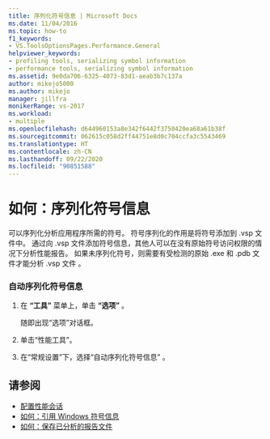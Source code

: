 ```yaml
---
title: 序列化符号信息 | Microsoft Docs
ms.date: 11/04/2016
ms.topic: how-to
f1_keywords:
- VS.ToolsOptionsPages.Performance.General
helpviewer_keywords:
- profiling tools, serializing symbol information
- performance tools, serializing symbol information
ms.assetid: 9e0da706-6325-4073-83d1-aeab3b7c137a
author: mikejo5000
ms.author: mikejo
manager: jillfra
monikerRange: vs-2017
ms.workload:
- multiple
ms.openlocfilehash: d644960153a8e342f6442f3750420ea68a61b38f
ms.sourcegitcommit: 062615c058d2ff44751e8d0c704ccfa3c5543469
ms.translationtype: HT
ms.contentlocale: zh-CN
ms.lasthandoff: 09/22/2020
ms.locfileid: "90851588"
---
```

# <a name="how-to-serialize-symbol-information"></a>如何：序列化符号信息
可以序列化分析应用程序所需的符号。 符号序列化的作用是将符号添加到 .vsp 文件中。 通过向 .vsp 文件添加符号信息，其他人可以在没有原始符号访问权限的情况下分析性能报告。 如果未序列化符号，则需要有受检测的原始 .exe 和 .pdb 文件才能分析 .vsp 文件  。

### <a name="to-automatically-serialize-symbol-information"></a>自动序列化符号信息

1. 在 **“工具”** 菜单上，单击 **“选项”** 。

     随即出现“选项”对话框。

2. 单击“性能工具”。

3. 在“常规设置”下，选择“自动序列化符号信息” 。

## <a name="see-also"></a>请参阅
- [配置性能会话](../profiling/configuring-performance-sessions.md)
- [如何：引用 Windows 符号信息](../profiling/how-to-reference-windows-symbol-information.md)
- [如何：保存已分析的报告文件](/previous-versions/visualstudio/visual-studio-2010/bb763106\(v\=vs.100\))
